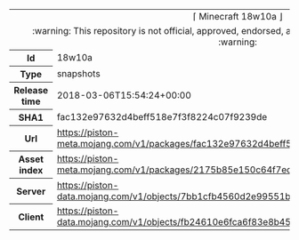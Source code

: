 <html><table>
<tr><td colspan="2" align="center"><img width="0" height="0"><br/>⌈ Minecraft 18w10a ⌋<br/><img width="0" height="0"></td></tr>
<tr><td colspan="2" align="center"><img width="0" height="0"><br/>
:warning: This repository is not official, approved, endorsed, associated or connected with Mojang :warning:
<br/><img width="0" height="0"></td></tr>
<tr><th>Id</th><td>18w10a</td></tr>
<tr><th>Type</th><td>snapshots</td></tr>
<tr><th>Release time</th><td>2018-03-06T15:54:24+00:00</td></tr>
<tr><th>SHA1</th><td>fac132e97632d4beff518e7f3f8224c07f9239de</td></tr>
<tr><th>Url</th><td><a href="https://piston-meta.mojang.com/v1/packages/fac132e97632d4beff518e7f3f8224c07f9239de/18w10a.json">https://piston-meta.mojang.com/v1/packages/fac132e97632d4beff518e7f3f8224c07f9239de/18w10a.json</a></td></tr>
<tr><th>Asset index</th><td><a href="https://piston-meta.mojang.com/v1/packages/2175b85e150c64f7ed285e7624b87c18cd992497/1.13.json">https://piston-meta.mojang.com/v1/packages/2175b85e150c64f7ed285e7624b87c18cd992497/1.13.json</a></td></tr>
<tr><th>Server</th><td><a href="https://piston-data.mojang.com/v1/objects/7bb1cfb4560d2e99551b22a631b6087d43817a45/server.jar">https://piston-data.mojang.com/v1/objects/7bb1cfb4560d2e99551b22a631b6087d43817a45/server.jar</a></td></tr>
<tr><th>Client</th><td><a href="https://piston-data.mojang.com/v1/objects/fb24610e6fca6f83e8b45e3a46224601d4ca6c27/client.jar">https://piston-data.mojang.com/v1/objects/fb24610e6fca6f83e8b45e3a46224601d4ca6c27/client.jar</a></td></tr>
</table></html>